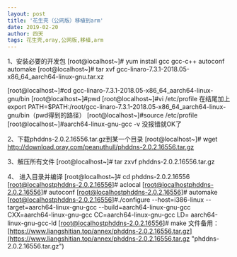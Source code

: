 ```yaml
---
layout: post
title: '花生壳（公网版）移植到arm'
date: 2019-02-20
author: 四天
tags: 花生壳,oray,公网版,移植,arm 
---
```


1、安装必要的开发包
[root@localhost~]# yum install gcc gcc-c++ autoconf automake
[root@localhost~]# tar xvf gcc-linaro-7.3.1-2018.05-x86_64_aarch64-linux-gnu.tar.xz

[root@localhost~]#cd gcc-linaro-7.3.1-2018.05-x86_64_aarch64-linux-gnu/bin
[root@localhost~]#pwd
[root@localhost~]#vi /etc/profile
在结尾加上export PATH=$PATH:/root/gcc-linaro-7.3.1-2018.05-x86_64_aarch64-linux-gnu/bin（pwd得到的路径）
[root@localhost~]#source /etc/profile
[root@localhost~]#aarch64-linux-gnu-gcc -v
没报错就OK了

2、下载phddns-2.0.2.16556.tar.gz到某一个目录
 [root@localhost~]# wget http://download.oray.com/peanuthull/phddns-2.0.2.16556.tar.gz

3、解压所有文件
[root@localhost~]# tar zxvf phddns-2.0.2.16556.tar.gz

4、  进入目录并编译
[root@localhost~]# cd phddns-2.0.2.16556
[root@localhostphddns-2.0.2.16556]# aclocal
[root@localhostphddns-2.0.2.16556]# autoconf
[root@localhostphddns-2.0.2.16556]# automake
[root@localhostphddns-2.0.2.16556]#./configure --host=i386-linux --target=aarch64-linux-gnu-gcc --build=aarch64-linux-gnu-gcc CXX=aarch64-linux-gnu-gcc CC=aarch64-linux-gnu-gcc LD= aarch64-linux-gnu-gcc-ld
[root@localhostphddns-2.0.2.16556]# make
文件备用：[https://www.liangshitian.top/annex/phddns-2.0.2.16556.tar.gz](https://www.liangshitian.top/annex/phddns-2.0.2.16556.tar.gz "phddns-2.0.2.16556.tar.gz")
